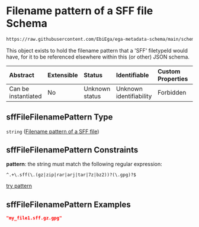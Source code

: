 # Filename pattern of a SFF file Schema

```txt
https://raw.githubusercontent.com/EbiEga/ega-metadata-schema/main/schemas/EGA.common-definitions.json#/$defs/sffFileFilenamePattern
```

This object exists to hold the filename pattern that a 'SFF' filetypeId would have, for it to be referenced elsewhere within this (or other) JSON schema.

| Abstract            | Extensible | Status         | Identifiable            | Custom Properties | Additional Properties | Access Restrictions | Defined In                                                                                           |
| :------------------ | :--------- | :------------- | :---------------------- | :---------------- | :-------------------- | :------------------ | :--------------------------------------------------------------------------------------------------- |
| Can be instantiated | No         | Unknown status | Unknown identifiability | Forbidden         | Allowed               | none                | [EGA.common-definitions.json\*](../../../schemas/EGA.common-definitions.json "open original schema") |

## sffFileFilenamePattern Type

`string` ([Filename pattern of a SFF file](ega-4-defs-filename-pattern-of-a-sff-file.md))

## sffFileFilenamePattern Constraints

**pattern**: the string must match the following regular expression:&#x20;

```regexp
^.+\.sff(\.(gz|zip|rar|arj|tar|7z|bz2))?(\.gpg)?$
```

[try pattern](https://regexr.com/?expression=%5E.%2B%5C.sff\(%5C.\(gz%7Czip%7Crar%7Carj%7Ctar%7C7z%7Cbz2\)\)%3F\(%5C.gpg\)%3F%24 "try regular expression with regexr.com")

## sffFileFilenamePattern Examples

```json
"my_file1.sff.gz.gpg"
```
